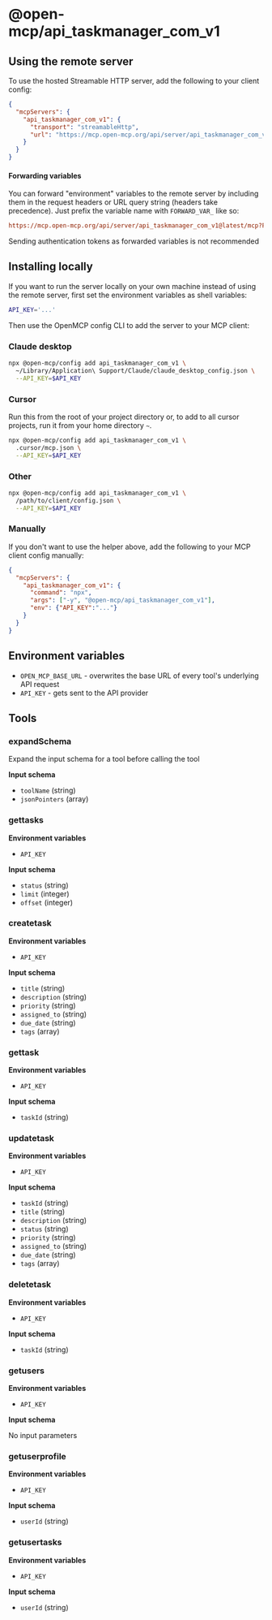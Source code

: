 # @open-mcp/api_taskmanager_com_v1

## Using the remote server

To use the hosted Streamable HTTP server, add the following to your client config:

```json
{
  "mcpServers": {
    "api_taskmanager_com_v1": {
      "transport": "streamableHttp",
      "url": "https://mcp.open-mcp.org/api/server/api_taskmanager_com_v1@latest/mcp"
    }
  }
}
```

#### Forwarding variables

You can forward "environment" variables to the remote server by including them in the request headers or URL query string (headers take precedence). Just prefix the variable name with `FORWARD_VAR_` like so:

```ini
https://mcp.open-mcp.org/api/server/api_taskmanager_com_v1@latest/mcp?FORWARD_VAR_OPEN_MCP_BASE_URL=https%3A%2F%2Fapi.example.com
```

<Callout title="Security" type="warn">
  Sending authentication tokens as forwarded variables is not recommended
</Callout>

## Installing locally

If you want to run the server locally on your own machine instead of using the remote server, first set the environment variables as shell variables:

```bash
API_KEY='...'
```

Then use the OpenMCP config CLI to add the server to your MCP client:

### Claude desktop

```bash
npx @open-mcp/config add api_taskmanager_com_v1 \
  ~/Library/Application\ Support/Claude/claude_desktop_config.json \
  --API_KEY=$API_KEY
```

### Cursor

Run this from the root of your project directory or, to add to all cursor projects, run it from your home directory `~`.

```bash
npx @open-mcp/config add api_taskmanager_com_v1 \
  .cursor/mcp.json \
  --API_KEY=$API_KEY
```

### Other

```bash
npx @open-mcp/config add api_taskmanager_com_v1 \
  /path/to/client/config.json \
  --API_KEY=$API_KEY
```

### Manually

If you don't want to use the helper above, add the following to your MCP client config manually:

```json
{
  "mcpServers": {
    "api_taskmanager_com_v1": {
      "command": "npx",
      "args": ["-y", "@open-mcp/api_taskmanager_com_v1"],
      "env": {"API_KEY":"..."}
    }
  }
}
```

## Environment variables

- `OPEN_MCP_BASE_URL` - overwrites the base URL of every tool's underlying API request
- `API_KEY` - gets sent to the API provider

## Tools

### expandSchema

Expand the input schema for a tool before calling the tool

**Input schema**

- `toolName` (string)
- `jsonPointers` (array)

### gettasks

**Environment variables**

- `API_KEY`

**Input schema**

- `status` (string)
- `limit` (integer)
- `offset` (integer)

### createtask

**Environment variables**

- `API_KEY`

**Input schema**

- `title` (string)
- `description` (string)
- `priority` (string)
- `assigned_to` (string)
- `due_date` (string)
- `tags` (array)

### gettask

**Environment variables**

- `API_KEY`

**Input schema**

- `taskId` (string)

### updatetask

**Environment variables**

- `API_KEY`

**Input schema**

- `taskId` (string)
- `title` (string)
- `description` (string)
- `status` (string)
- `priority` (string)
- `assigned_to` (string)
- `due_date` (string)
- `tags` (array)

### deletetask

**Environment variables**

- `API_KEY`

**Input schema**

- `taskId` (string)

### getusers

**Environment variables**

- `API_KEY`

**Input schema**

No input parameters

### getuserprofile

**Environment variables**

- `API_KEY`

**Input schema**

- `userId` (string)

### getusertasks

**Environment variables**

- `API_KEY`

**Input schema**

- `userId` (string)
